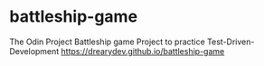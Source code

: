 # battleship-game
The Odin Project Battleship game Project to practice Test-Driven-Development
https://drearydev.github.io/battleship-game
